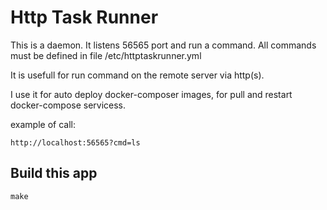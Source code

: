 # Http Task Runner

This is a daemon.
It listens 56565 port and run a command.
All commands must be defined in file /etc/httptaskrunner.yml

It is usefull for run command on the remote server via http(s).

I use it for auto deploy docker-composer images, for pull and restart docker-compose servicess.


example of call:
```
http://localhost:56565?cmd=ls
```

## Build this app
```
make
```

